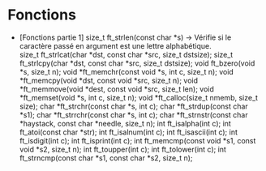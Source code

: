 # Fonctions

* [Fonctions partie 1]
size_t ft_strlen(const char *s) -> Vérifie si le caractère passé en argument est une lettre alphabétique. <br>
size_t ft_strlcat(char *dst, const char *src, size_t dstsize);
size_t ft_strlcpy(char *dst, const char *src, size_t dstsize);
void ft_bzero(void *s, size_t n);
void *ft_memchr(const void *s, int c, size_t n);
void *ft_memcpy(void *dst, const void *src, size_t n);
void *ft_memmove(void *dest, const void *src, size_t len);
void *ft_memset(void *s, int c, size_t n);
void *ft_calloc(size_t nmemb, size_t size);
char *ft_strchr(const char *s, int c);
char *ft_strdup(const char *s1);
char *ft_strrchr(const char *s, int c);
char *ft_strnstr(const char *haystack, const char *needle, size_t n);
int ft_isalpha(int c);
int ft_atoi(const char *str);
int ft_isalnum(int c);
int ft_isascii(int c);
int ft_isdigit(int c);
int ft_isprint(int c);
int ft_memcmp(const void *s1, const void *s2, size_t n);
int ft_toupper(int c);
int ft_tolower(int c);
int ft_strncmp(const char *s1, const char *s2, size_t n);
